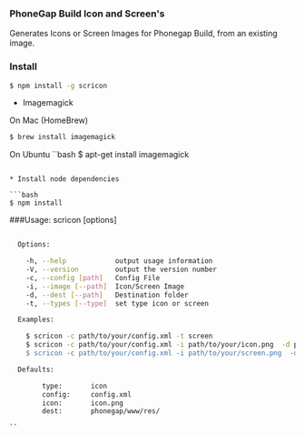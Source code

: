 ### PhoneGap Build Icon and Screen's

Generates Icons or Screen Images for Phonegap Build, from an existing image.


### Install
```bash
$ npm install -g scricon
```
* Imagemagick

On Mac (HomeBrew)
```bash
$ brew install imagemagick
```

On Ubuntu
``bash
$ apt-get install imagemagick
```

* Install node dependencies

```bash
$ npm install
```
###Usage: scricon [options]

```bash

  Options:

    -h, --help            output usage information
    -V, --version         output the version number
    -c, --config [path]   Config File
    -i, --image [--path]  Icon/Screen Image
    -d, --dest [--path]   Destination folder
    -t, --types [--type]  set type icon or screen

  Examples:

    $ scricon -c path/to/your/config.xml -t screen
    $ scricon -c path/to/your/config.xml -i path/to/your/icon.png  -d path/to/your/destPath`-t icon //it's creating icons
    $ scricon -c path/to/your/config.xml -i path/to/your/screen.png  -d path/to/your/destPath`-t screen //it's creating screen images

  Defaults:

		type: 		icon
		config: 	config.xml
		icon: 		icon.png
		dest: 		phonegap/www/res/

``